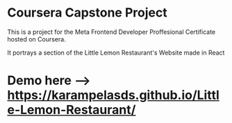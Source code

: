 # Coursera Capstone Project

This is a project for the Meta Frontend Developer Proffesional Certificate hosted on Coursera.

It portrays a section of the Little Lemon Restaurant's Website made in React

# Demo here --> https://karampelasds.github.io/Little-Lemon-Restaurant/
